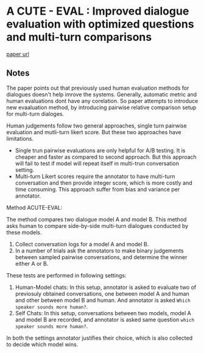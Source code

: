 # A CUTE - EVAL : Improved dialogue evaluation with optimized questions and multi-turn comparisons

[paper url](https://arxiv.org/abs/1909.03087)

## Notes

The paper points out that previously used human evaluation methods for dialogues doesn't help imrove the systems. Generally, automatic metric and human evaluations dont have any corelation. So paper attempts to introduce new evaaluation method, by introducing pairwise relative comparison setup for multi-turn dialoges.


Human judgements follow two general approaches, single turn pairwise evaluation and mutli-turn likert score. But these two approaches have limitations.
 - Single trun pairwise evaluations are only helpful for A/B testing. It is cheaper and faster as compared to second approach. But this approach will fail to test if model will repeat itself in multi-trun conversation setting.
 - Multi-turn Likert scores require the annotator to have multi-turn conversation and then provide integer score, which is more costly and time consuming. This approach suffer from bias and variance per annotator.

Method ACUTE-EVAL:

The method compares two dialogue model A and model B. This method asks human to compare side-by-side multi-turn dialogues conducted by these models.

1. Collect conversation logs for a model A and model B.
1. In a number of trials ask the annotators to make binary judgements between sampled pairwise conversations, and determine the winner either A or B.

These tests are performed in following settings:

1. Human-Model chats: In this setup, annotator is asked to evaluate two of previosuly obtained conversations, one between model A and human and other between model B and human.  And annotator is asked `Which speaker sounds more human?`.
1. Self Chats: In this setup, conversations between two models, model A and model B are recorded, and annotator is asked same question `which speaker sounds more human?`.

In both the settings annotator justifies their choice, which is also collected to decide which model wins.